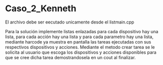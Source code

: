 # Caso_2_Kenneth
El archivo debe ser eecutado unicamente desde el listmain.cpp

Para la solución implemente listas enlazadas para cada dispositivo hay una lista, para cada acción hay una lista y para cada parametro hay una lista, mediante harcode ya muestra en pantalla las tareas ejecutadas con sus respectivos dispositivos y acciones.
Mediante el metodo crear tarea se le solicita al usuario que escoga los dispositivos y acciones disponibles para que se cree dicha tarea demostrandosela en un cout al finalizar.
